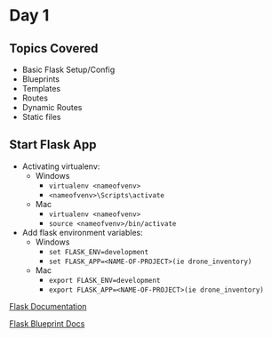 # Day 1

## Topics Covered
- Basic Flask Setup/Config
- Blueprints
- Templates
- Routes
- Dynamic Routes
- Static files

## Start Flask App
- Activating virtualenv:
    - Windows
        - `virtualenv <nameofvenv>`
        - `<nameofvenv>\Scripts\activate`
    - Mac
        - `virtualenv <nameofvenv>`
        - `source <nameofvenv>/bin/activate`
- Add flask environment variables:
    - Windows
        - `set FLASK_ENV=development`
        - `set FLASK_APP=<NAME-OF-PROJECT>(ie drone_inventory)`
    - Mac
        - `export FLASK_ENV=development`
        - `export FLASK_APP=<NAME-OF-PROJECT>(ie drone_inventory)`

[Flask Documentation](https://flask.palletsprojects.com/en/1.1.x/ "Main Flask Docs")

[Flask Blueprint Docs](https://flask.palletsprojects.com/en/1.1.x/blueprints/ "Flask Blueprint Docs")